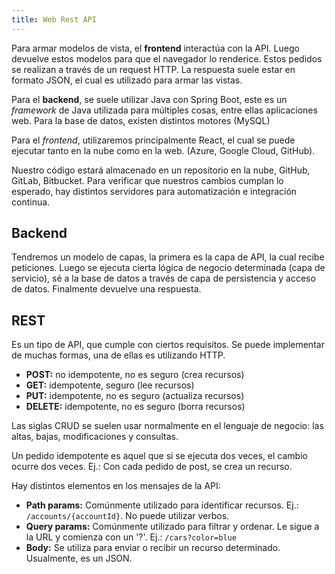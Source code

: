 ```yaml
---
title: Web Rest API
---
```


Para armar modelos de vista, el **frontend** interactúa con la API. Luego devuelve estos modelos para que el navegador lo renderice. Estos pedidos se realizan a través de un request HTTP. La respuesta suele estar en formato JSON, el cual es utilizado para armar las vistas.

Para el **backend**, se suele utilizar Java con Spring Boot, este es un *framework* de Java utilizada para múltiples cosas, entre ellas aplicaciones web. Para la base de datos, existen distintos motores (MySQL)

Para el *frontend*, utilizaremos principalmente React, el cual se puede ejecutar tanto en la nube como en la web. (Azure, Google Cloud, GitHub).

Nuestro código estará almacenado en un repositorio en la nube, GitHub, GitLab, Bitbucket. Para verificar que nuestros cambios cumplan lo esperado, hay distintos servidores para automatización e integración continua.

## Backend

Tendremos un modelo de capas, la primera es la capa de API, la cual recibe peticiones. Luego se ejecuta cierta lógica de negocio determinada (capa de servicio), sé a la base de datos a través de capa de persistencia y acceso de datos. Finalmente devuelve una respuesta.

## REST

Es un tipo de API, que cumple con ciertos requisitos. Se puede implementar de muchas formas, una de ellas es utilizando HTTP.

- **POST:** no idempotente, no es seguro (crea recursos)
- **GET:** idempotente, seguro (lee recursos)
- **PUT:** idempotente, no es seguro (actualiza recursos)
- **DELETE:** idempotente, no es seguro (borra recursos)

Las siglas CRUD se suelen usar normalmente en el lenguaje de negocio: las altas, bajas, modificaciones y consultas.

Un pedido idempotente es aquel que si se ejecuta dos veces, el cambio ocurre dos veces. Ej.: Con cada pedido de post, se crea un recurso.

Hay distintos elementos en los mensajes de la API:

- **Path params:** Comúnmente utilizado para identificar recursos. Ej.: `/accounts/{accountId}`. No puede utilizar verbos.
- **Query params:** Comúnmente utilizado para filtrar y ordenar. Le sigue a la URL y comienza con un '?'. Ej.: `/cars?color=blue`
- **Body:** Se utiliza para enviar o recibir un recurso determinado. Usualmente, es un JSON.
